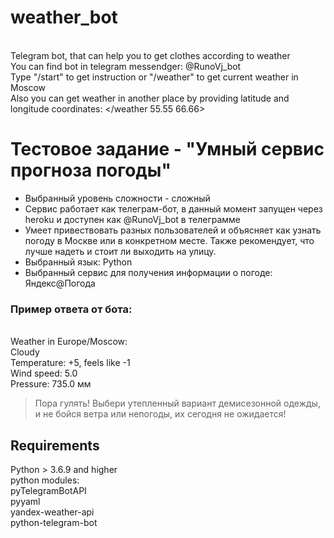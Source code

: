 # weather_bot
<br/>Telegram bot, that can help you to get clothes according to weather
<br/>You can find bot in telegram messendger: @RunoVj_bot
<br/>Type "/start" to get instruction or "/weather" to get current weather in Moscow
<br/> Also you can get weather in another place by providing latitude and longitude coordinates: 
</weather 55.55 66.66>

# Тестовое задание - "Умный сервис прогноза погоды"
- Выбранный уровень сложности - сложный
- Сервис работает как телеграм-бот, в данный момент запущен через heroku и доступен как @RunoVj_bot в телеграмме
- Умеет привествовать разных пользователей и объясняет как узнать погоду в Москве или в конкретном месте. Также рекомендует, что лучше надеть и стоит ли выходить на улицу. 
- Выбранный язык: Python
- Выбранный сервис для получения информации о погоде: Яндекс@Погода

### Пример ответа от бота:

<br/> Weather in Europe/Moscow:
<br/>    Cloudy
<br/>    Temperature: +5, feels like -1
<br/>    Wind speed: 5.0
<br/>    Pressure: 735.0 мм

>Пора гулять! Выбери утепленный вариант демисезонной одежды, и не бойся ветра или непогоды, их сегодня не ожидается!


## Requirements
Python > 3.6.9 and higher
<br/> python modules:
<br/> pyTelegramBotAPI
<br/> pyyaml
<br/> yandex-weather-api
<br/> python-telegram-bot
